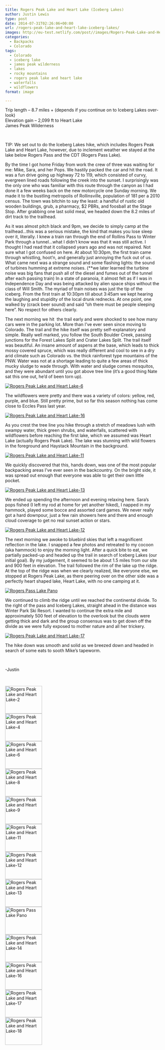 ```yaml
---
title: Rogers Peak Lake and Heart Lake (Iceberg Lakes)
author: Justin Lewis
type: post
date: 2014-07-31T02:26:06+00:00
url: /rogers-peak-lake-and-heart-lake-iceberg-lakes/
images: http://eu-test.netlify.com/post//images/Rogers-Peak-Lake-and-Heart-Lake-14.jpg
categories:
  - Backpacks
  - Colorado
tags:
  - Colorado
  - iceberg lake
  - james peak wilderness
  - lakes
  - rocky mountains
  - rogers peak lake and heart lake
  - waterfalls
  - wildflowers
format: image

---
```

Trip length &#8211; 8.7 miles + (depends if you continue on to Iceberg Lakes over-look)  
Elevation gain &#8211; 2,099 ft to Heart Lake  
James Peak Wilderness

&nbsp;

TIP: We set out to do the Iceberg Lakes hike, which includes Rogers Peak Lake and Heart Lake, however, due to inclement weather we stayed at the lake below Rogers Pass and the CDT (Rogers Pass Lake).

By the time I got home Friday from work the crew of three was waiting for me: Mike, Sara, and her Pops. We hastily packed the car and hit the road. It was a fun drive going up highway 72 to 119, which consisted of curvy, evergreen lined roads following the creek into the sunset. I surprisingly was the only one who was familiar with this route through the canyon as I had done it a few weeks back on the new motorcycle one Sunday morning. We made it to the bustling metropolis of Rollinsville, population of 181 per a 2010 census. The town was bitchin to say the least: a handful of rustic old wooden buildings, grub, a pharmacy, $2 PBRs, and foosball at the Stage Stop. After grabbing one last solid meal, we headed down the 8.2 miles of dirt track to the trailhead.

<!--more-->

As it was almost pitch black and 9pm, we decide to simply camp at the trailhead&#8230;this was a serious mistake, the kind that makes you lose sleep over it, literally. I knew a train ran through the end of Rollins Pass to Winter Park through a tunnel&#8230;what I didn&#8217;t know was that it was still active. I thought I had read that it collapsed years ago and was not repaired. Not sure what I got confused on here. At about 10:30pm, the first train came through whistling, hoot&#8217;n, and generally just annoying the fuck out of us. What came next was a strange sound and some flashing lights: the sound of turbines humming at extreme noises. (**we later learned the turbine noise was big fans that push all of the diesel and fumes out of the tunnel after each passing train) In a state of paranoia, it almost felt as if I was in Independence Day and was being attacked by alien space ships without the class of Will Smith. The myriad of train noises was just the tip of the iceberg. From the first train at 10:30pm till about 3:45am we kept hearing the laughing and stupidity of the local drunk rednecks. At one point, one walked by (crack beer sound) and said &#8220;oh there must be people sleeping here&#8221;. No respect for others clearly.

The next morning we hit  the trail early and were shocked to see how many cars were in the parking lot. More than I&#8217;ve ever seen since moving to Colorado. The trail and the hike itself was pretty self-explanatory and simple. Really well marked, you follow the South Boulder Creek, passing junctions for the Forest Lakes Split and Crater Lakes Split. The trail itself was beautiful. An insane amount of aspens at the base, which leads to thick mossy covered spruce, which was really different and cool to see in a dry arid climate such as Colorado vs. the thick rainforest type mountains of the PNW. Water was not at a shortage leading to quite a few areas of thick mucky sludge to wade through. With water and sludge comes mosquitos, and they were abundant until you got above tree line (it&#8217;s a good thing Nate sat this one out, he&#8217;d of been torn up).

<div class="ngg-gallery-singlepic-image " style="">
  <a href="http://www.elevationupgrade.com/wp-content/gallery/rogers-peak-lake-and-heart-lake/Rogers-Peak-Lake-and-Heart-Lake-6.jpg"
		     title="The troops"
             data-src="http://www.elevationupgrade.com/wp-content/gallery/rogers-peak-lake-and-heart-lake/Rogers-Peak-Lake-and-Heart-Lake-6.jpg"
             data-thumbnail="http://www.elevationupgrade.com/wp-content/gallery/rogers-peak-lake-and-heart-lake/thumbs/thumbs_Rogers-Peak-Lake-and-Heart-Lake-6.jpg"
             data-image-id="167"
             data-title="Rogers Peak Lake and Heart Lake-6"
             data-description="The troops"
             target='_self'
             class="ngg-fancybox" rel="0e32914773bcdec1bce31294ae1e5c26"> <img class="ngg-singlepic"
             src="http://www.elevationupgrade.com/wp-content/gallery/rogers-peak-lake-and-heart-lake/dynamic/Rogers-Peak-Lake-and-Heart-Lake-6.jpg-nggid03167-ngg0dyn-0x0x100-00f0w010c010r110f110r010t010.jpg"
             alt="Rogers Peak Lake and Heart Lake-6"
             title="Rogers Peak Lake and Heart Lake-6"
 /> </a>
</div>

The wildflowers were pretty and there was a variety of colors: yellow, red, purple, and blue. Still pretty prime, but so far this season nothing has come close to Eccles Pass last year.

<div class="ngg-gallery-singlepic-image " style="">
  <a href="http://www.elevationupgrade.com/wp-content/gallery/rogers-peak-lake-and-heart-lake/Rogers-Peak-Lake-and-Heart-Lake-16.jpg"
		     title="Wildflowers"
             data-src="http://www.elevationupgrade.com/wp-content/gallery/rogers-peak-lake-and-heart-lake/Rogers-Peak-Lake-and-Heart-Lake-16.jpg"
             data-thumbnail="http://www.elevationupgrade.com/wp-content/gallery/rogers-peak-lake-and-heart-lake/thumbs/thumbs_Rogers-Peak-Lake-and-Heart-Lake-16.jpg"
             data-image-id="174"
             data-title="Rogers Peak Lake and Heart Lake-16"
             data-description="Wildflowers"
             target='_self'
             class="ngg-fancybox" rel="acf20927b93977257a73f7b86e8a3dff"> <img class="ngg-singlepic"
             src="http://www.elevationupgrade.com/wp-content/gallery/rogers-peak-lake-and-heart-lake/dynamic/Rogers-Peak-Lake-and-Heart-Lake-16.jpg-nggid03174-ngg0dyn-0x0x100-00f0w010c010r110f110r010t010.jpg"
             alt="Rogers Peak Lake and Heart Lake-16"
             title="Rogers Peak Lake and Heart Lake-16"
 /> </a>
</div>

As you crest the tree line you hike through a stretch of meadows lush with swampy water, thick green shrubs, and waterfalls, scattered with wildflowers before reaching the first lake, which we assumed was Heart Lake (actually Rogers Peak Lake). The lake was stunning with wild flowers in the foreground and Haystack Mountain in the background.

<div class="ngg-gallery-singlepic-image " style="">
  <a href="http://www.elevationupgrade.com/wp-content/gallery/rogers-peak-lake-and-heart-lake/Rogers-Peak-Lake-and-Heart-Lake-11.jpg"
		     title="Rogers Pass Lake"
             data-src="http://www.elevationupgrade.com/wp-content/gallery/rogers-peak-lake-and-heart-lake/Rogers-Peak-Lake-and-Heart-Lake-11.jpg"
             data-thumbnail="http://www.elevationupgrade.com/wp-content/gallery/rogers-peak-lake-and-heart-lake/thumbs/thumbs_Rogers-Peak-Lake-and-Heart-Lake-11.jpg"
             data-image-id="171"
             data-title="Rogers Peak Lake and Heart Lake-11"
             data-description="Rogers Pass Lake"
             target='_self'
             class="ngg-fancybox" rel="366e917ffc0b018b4a30fe5e0d8a6f8c"> <img class="ngg-singlepic"
             src="http://www.elevationupgrade.com/wp-content/gallery/rogers-peak-lake-and-heart-lake/dynamic/Rogers-Peak-Lake-and-Heart-Lake-11.jpg-nggid03171-ngg0dyn-0x0x100-00f0w010c010r110f110r010t010.jpg"
             alt="Rogers Peak Lake and Heart Lake-11"
             title="Rogers Peak Lake and Heart Lake-11"
 /> </a>
</div>

We quickly discovered that this, hands down, was one of the most popular backpacking areas I&#8217;ve ever seen in the backcountry. On the bright side, it was spread out enough that everyone was able to get their own little pocket.

<div class="ngg-gallery-singlepic-image " style="">
  <a href="http://www.elevationupgrade.com/wp-content/gallery/rogers-peak-lake-and-heart-lake/Rogers-Peak-Lake-and-Heart-Lake-13.jpg"
		     title="Camp"
             data-src="http://www.elevationupgrade.com/wp-content/gallery/rogers-peak-lake-and-heart-lake/Rogers-Peak-Lake-and-Heart-Lake-13.jpg"
             data-thumbnail="http://www.elevationupgrade.com/wp-content/gallery/rogers-peak-lake-and-heart-lake/thumbs/thumbs_Rogers-Peak-Lake-and-Heart-Lake-13.jpg"
             data-image-id="170"
             data-title="Rogers Peak Lake and Heart Lake-13"
             data-description="Camp"
             target='_self'
             class="ngg-fancybox" rel="d18511c4f9a7629d003410f96d59338b"> <img class="ngg-singlepic"
             src="http://www.elevationupgrade.com/wp-content/gallery/rogers-peak-lake-and-heart-lake/dynamic/Rogers-Peak-Lake-and-Heart-Lake-13.jpg-nggid03170-ngg0dyn-0x0x100-00f0w010c010r110f110r010t010.jpg"
             alt="Rogers Peak Lake and Heart Lake-13"
             title="Rogers Peak Lake and Heart Lake-13"
 /> </a>
</div>

We ended up spending the afternoon and evening relaxing here. Sara&#8217;s pops fished (I left my rod at home for yet another hiked), I napped in my hammock, played some bocce and assorted card games. We never really got a hard downpour, just a few rain showers here and there and enough cloud coverage to get no real sunset action or stars.

<div class="ngg-gallery-singlepic-image " style="">
  <a href="http://www.elevationupgrade.com/wp-content/gallery/rogers-peak-lake-and-heart-lake/Rogers-Peak-Lake-and-Heart-Lake-12.jpg"
		     title="Sunset on Rogers Pass Lake"
             data-src="http://www.elevationupgrade.com/wp-content/gallery/rogers-peak-lake-and-heart-lake/Rogers-Peak-Lake-and-Heart-Lake-12.jpg"
             data-thumbnail="http://www.elevationupgrade.com/wp-content/gallery/rogers-peak-lake-and-heart-lake/thumbs/thumbs_Rogers-Peak-Lake-and-Heart-Lake-12.jpg"
             data-image-id="172"
             data-title="Rogers Peak Lake and Heart Lake-12"
             data-description="Sunset on Rogers Pass Lake"
             target='_self'
             class="ngg-fancybox" rel="712cabb9480e1ccb9cb8caa7b4689d8e"> <img class="ngg-singlepic"
             src="http://www.elevationupgrade.com/wp-content/gallery/rogers-peak-lake-and-heart-lake/dynamic/Rogers-Peak-Lake-and-Heart-Lake-12.jpg-nggid03172-ngg0dyn-0x0x100-00f0w010c010r110f110r010t010.jpg"
             alt="Rogers Peak Lake and Heart Lake-12"
             title="Rogers Peak Lake and Heart Lake-12"
 /> </a>
</div>

The next morning we awoke to bluebird skies that left a magnificent reflection in the lake. I snapped a few photos and retreated to my cocoon (aka hammock) to enjoy the morning light. After a quick bite to eat, we partially packed-up and headed up the trail in search of Iceberg Lakes (our initial goal). By my judgement, it seemed to be about 1.5 miles from our site and 900 feet in elevation. The trail followed the rim of the lake up the ridge. At the top of the ridge was when we clearly realized, like everyone else, we stopped at Rogers Peak Lake, as there peering over on the other side was a perfectly heart shaped lake, Heart Lake, with no one camping at it.

<div class="ngg-gallery-singlepic-image " style="">
  <a href="http://www.elevationupgrade.com/wp-content/gallery/rogers-peak-lake-and-heart-lake/Rogers-Pass-Lake-Pano.jpg"
		     title="Pano of Rogers Pass Lake"
             data-src="http://www.elevationupgrade.com/wp-content/gallery/rogers-peak-lake-and-heart-lake/Rogers-Pass-Lake-Pano.jpg"
             data-thumbnail="http://www.elevationupgrade.com/wp-content/gallery/rogers-peak-lake-and-heart-lake/thumbs/thumbs_Rogers-Pass-Lake-Pano.jpg"
             data-image-id="164"
             data-title="Rogers Pass Lake Pano"
             data-description="Pano of Rogers Pass Lake"
             target='_self'
             class="ngg-fancybox" rel="adef9a9200dd5aec899a3290cc27de5b"> <img class="ngg-singlepic"
             src="http://www.elevationupgrade.com/wp-content/gallery/rogers-peak-lake-and-heart-lake/dynamic/Rogers-Pass-Lake-Pano.jpg-nggid03164-ngg0dyn-0x0x100-00f0w010c010r110f110r010t010.jpg"
             alt="Rogers Pass Lake Pano"
             title="Rogers Pass Lake Pano"
 /> </a>
</div>

We continued to climb the ridge until we reached the continental divide. To the right of the pass and Iceberg Lakes, straight ahead in the distance was Winter Park Ski Resort. I wanted to continue the extra mile and approximately 500 feet of elevation to the overlook but the clouds were getting thick and dark and the group consensus was to get down off the divide as we were fully exposed to mother nature and all her trickery.

<div class="ngg-gallery-singlepic-image " style="">
  <a href="http://www.elevationupgrade.com/wp-content/gallery/rogers-peak-lake-and-heart-lake/Rogers-Peak-Lake-and-Heart-Lake-17.jpg"
		     title="Cresting the CDT"
             data-src="http://www.elevationupgrade.com/wp-content/gallery/rogers-peak-lake-and-heart-lake/Rogers-Peak-Lake-and-Heart-Lake-17.jpg"
             data-thumbnail="http://www.elevationupgrade.com/wp-content/gallery/rogers-peak-lake-and-heart-lake/thumbs/thumbs_Rogers-Peak-Lake-and-Heart-Lake-17.jpg"
             data-image-id="175"
             data-title="Rogers Peak Lake and Heart Lake-17"
             data-description="Cresting the CDT"
             target='_self'
             class="ngg-fancybox" rel="0103d81f6d7fa4b25984559eabb799fd"> <img class="ngg-singlepic"
             src="http://www.elevationupgrade.com/wp-content/gallery/rogers-peak-lake-and-heart-lake/dynamic/Rogers-Peak-Lake-and-Heart-Lake-17.jpg-nggid03175-ngg0dyn-0x0x100-00f0w010c010r110f110r010t010.jpg"
             alt="Rogers Peak Lake and Heart Lake-17"
             title="Rogers Peak Lake and Heart Lake-17"
 /> </a>
</div>

The hike down was smooth and solid as we breezed down and headed in search of some eats to sooth Mike&#8217;s tapeworm.

&nbsp;

-Justin

&nbsp;

<div
	class="ngg-galleryoverview ngg-ajax-pagination-none"
	id="ngg-gallery-490-1">
  <!-- Thumbnails -->
  
  <div id="ngg-image-0" class="ngg-gallery-thumbnail-box" >
    <div class="ngg-gallery-thumbnail">
      <a href="http://www.elevationupgrade.com/wp-content/gallery/rogers-peak-lake-and-heart-lake/Rogers-Peak-Lake-and-Heart-Lake-2.jpg"
               title="Old barn"
               data-src="http://www.elevationupgrade.com/wp-content/gallery/rogers-peak-lake-and-heart-lake/Rogers-Peak-Lake-and-Heart-Lake-2.jpg"
               data-thumbnail="http://www.elevationupgrade.com/wp-content/gallery/rogers-peak-lake-and-heart-lake/thumbs/thumbs_Rogers-Peak-Lake-and-Heart-Lake-2.jpg"
               data-image-id="165"
               data-title="Rogers Peak Lake and Heart Lake-2"
               data-description="Old barn"
               data-image-slug="rogers-peak-lake-and-heart-lake-2-8"
               class="ngg-fancybox" rel="490"> <img
                    title="Rogers Peak Lake and Heart Lake-2"
                    alt="Rogers Peak Lake and Heart Lake-2"
                    src="http://www.elevationupgrade.com/wp-content/gallery/rogers-peak-lake-and-heart-lake/thumbs/thumbs_Rogers-Peak-Lake-and-Heart-Lake-2.jpg"
                    width="120"
                    height="90"
                    style="max-width:100%;"
 /> </a>
    </div>
  </div>
  
  <div id="ngg-image-1" class="ngg-gallery-thumbnail-box" >
    <div class="ngg-gallery-thumbnail">
      <a href="http://www.elevationupgrade.com/wp-content/gallery/rogers-peak-lake-and-heart-lake/Rogers-Peak-Lake-and-Heart-Lake-4.jpg"
               title="Waterfall"
               data-src="http://www.elevationupgrade.com/wp-content/gallery/rogers-peak-lake-and-heart-lake/Rogers-Peak-Lake-and-Heart-Lake-4.jpg"
               data-thumbnail="http://www.elevationupgrade.com/wp-content/gallery/rogers-peak-lake-and-heart-lake/thumbs/thumbs_Rogers-Peak-Lake-and-Heart-Lake-4.jpg"
               data-image-id="166"
               data-title="Rogers Peak Lake and Heart Lake-4"
               data-description="Waterfall"
               data-image-slug="rogers-peak-lake-and-heart-lake-4-8"
               class="ngg-fancybox" rel="490"> <img
                    title="Rogers Peak Lake and Heart Lake-4"
                    alt="Rogers Peak Lake and Heart Lake-4"
                    src="http://www.elevationupgrade.com/wp-content/gallery/rogers-peak-lake-and-heart-lake/thumbs/thumbs_Rogers-Peak-Lake-and-Heart-Lake-4.jpg"
                    width="120"
                    height="90"
                    style="max-width:100%;"
 /> </a>
    </div>
  </div>
  
  <div id="ngg-image-2" class="ngg-gallery-thumbnail-box" >
    <div class="ngg-gallery-thumbnail">
      <a href="http://www.elevationupgrade.com/wp-content/gallery/rogers-peak-lake-and-heart-lake/Rogers-Peak-Lake-and-Heart-Lake-6.jpg"
               title="The troops"
               data-src="http://www.elevationupgrade.com/wp-content/gallery/rogers-peak-lake-and-heart-lake/Rogers-Peak-Lake-and-Heart-Lake-6.jpg"
               data-thumbnail="http://www.elevationupgrade.com/wp-content/gallery/rogers-peak-lake-and-heart-lake/thumbs/thumbs_Rogers-Peak-Lake-and-Heart-Lake-6.jpg"
               data-image-id="167"
               data-title="Rogers Peak Lake and Heart Lake-6"
               data-description="The troops"
               data-image-slug="rogers-peak-lake-and-heart-lake-6-8"
               class="ngg-fancybox" rel="490"> <img
                    title="Rogers Peak Lake and Heart Lake-6"
                    alt="Rogers Peak Lake and Heart Lake-6"
                    src="http://www.elevationupgrade.com/wp-content/gallery/rogers-peak-lake-and-heart-lake/thumbs/thumbs_Rogers-Peak-Lake-and-Heart-Lake-6.jpg"
                    width="120"
                    height="90"
                    style="max-width:100%;"
 /> </a>
    </div>
  </div>
  
  <div id="ngg-image-3" class="ngg-gallery-thumbnail-box" >
    <div class="ngg-gallery-thumbnail">
      <a href="http://www.elevationupgrade.com/wp-content/gallery/rogers-peak-lake-and-heart-lake/Rogers-Peak-Lake-and-Heart-Lake-8.jpg"
               title="Waterfall"
               data-src="http://www.elevationupgrade.com/wp-content/gallery/rogers-peak-lake-and-heart-lake/Rogers-Peak-Lake-and-Heart-Lake-8.jpg"
               data-thumbnail="http://www.elevationupgrade.com/wp-content/gallery/rogers-peak-lake-and-heart-lake/thumbs/thumbs_Rogers-Peak-Lake-and-Heart-Lake-8.jpg"
               data-image-id="168"
               data-title="Rogers Peak Lake and Heart Lake-8"
               data-description="Waterfall"
               data-image-slug="rogers-peak-lake-and-heart-lake-8-8"
               class="ngg-fancybox" rel="490"> <img
                    title="Rogers Peak Lake and Heart Lake-8"
                    alt="Rogers Peak Lake and Heart Lake-8"
                    src="http://www.elevationupgrade.com/wp-content/gallery/rogers-peak-lake-and-heart-lake/thumbs/thumbs_Rogers-Peak-Lake-and-Heart-Lake-8.jpg"
                    width="120"
                    height="90"
                    style="max-width:100%;"
 /> </a>
    </div>
  </div>
  
  <div id="ngg-image-4" class="ngg-gallery-thumbnail-box" >
    <div class="ngg-gallery-thumbnail">
      <a href="http://www.elevationupgrade.com/wp-content/gallery/rogers-peak-lake-and-heart-lake/Rogers-Peak-Lake-and-Heart-Lake-9.jpg"
               title="Wildflowers"
               data-src="http://www.elevationupgrade.com/wp-content/gallery/rogers-peak-lake-and-heart-lake/Rogers-Peak-Lake-and-Heart-Lake-9.jpg"
               data-thumbnail="http://www.elevationupgrade.com/wp-content/gallery/rogers-peak-lake-and-heart-lake/thumbs/thumbs_Rogers-Peak-Lake-and-Heart-Lake-9.jpg"
               data-image-id="169"
               data-title="Rogers Peak Lake and Heart Lake-9"
               data-description="Wildflowers"
               data-image-slug="rogers-peak-lake-and-heart-lake-9-7"
               class="ngg-fancybox" rel="490"> <img
                    title="Rogers Peak Lake and Heart Lake-9"
                    alt="Rogers Peak Lake and Heart Lake-9"
                    src="http://www.elevationupgrade.com/wp-content/gallery/rogers-peak-lake-and-heart-lake/thumbs/thumbs_Rogers-Peak-Lake-and-Heart-Lake-9.jpg"
                    width="120"
                    height="90"
                    style="max-width:100%;"
 /> </a>
    </div>
  </div>
  
  <div id="ngg-image-5" class="ngg-gallery-thumbnail-box" >
    <div class="ngg-gallery-thumbnail">
      <a href="http://www.elevationupgrade.com/wp-content/gallery/rogers-peak-lake-and-heart-lake/Rogers-Peak-Lake-and-Heart-Lake-11.jpg"
               title="Rogers Pass Lake"
               data-src="http://www.elevationupgrade.com/wp-content/gallery/rogers-peak-lake-and-heart-lake/Rogers-Peak-Lake-and-Heart-Lake-11.jpg"
               data-thumbnail="http://www.elevationupgrade.com/wp-content/gallery/rogers-peak-lake-and-heart-lake/thumbs/thumbs_Rogers-Peak-Lake-and-Heart-Lake-11.jpg"
               data-image-id="171"
               data-title="Rogers Peak Lake and Heart Lake-11"
               data-description="Rogers Pass Lake"
               data-image-slug="rogers-peak-lake-and-heart-lake-11-7"
               class="ngg-fancybox" rel="490"> <img
                    title="Rogers Peak Lake and Heart Lake-11"
                    alt="Rogers Peak Lake and Heart Lake-11"
                    src="http://www.elevationupgrade.com/wp-content/gallery/rogers-peak-lake-and-heart-lake/thumbs/thumbs_Rogers-Peak-Lake-and-Heart-Lake-11.jpg"
                    width="120"
                    height="90"
                    style="max-width:100%;"
 /> </a>
    </div>
  </div>
  
  <div id="ngg-image-6" class="ngg-gallery-thumbnail-box" >
    <div class="ngg-gallery-thumbnail">
      <a href="http://www.elevationupgrade.com/wp-content/gallery/rogers-peak-lake-and-heart-lake/Rogers-Peak-Lake-and-Heart-Lake-12.jpg"
               title="Sunset on Rogers Pass Lake"
               data-src="http://www.elevationupgrade.com/wp-content/gallery/rogers-peak-lake-and-heart-lake/Rogers-Peak-Lake-and-Heart-Lake-12.jpg"
               data-thumbnail="http://www.elevationupgrade.com/wp-content/gallery/rogers-peak-lake-and-heart-lake/thumbs/thumbs_Rogers-Peak-Lake-and-Heart-Lake-12.jpg"
               data-image-id="172"
               data-title="Rogers Peak Lake and Heart Lake-12"
               data-description="Sunset on Rogers Pass Lake"
               data-image-slug="rogers-peak-lake-and-heart-lake-12-7"
               class="ngg-fancybox" rel="490"> <img
                    title="Rogers Peak Lake and Heart Lake-12"
                    alt="Rogers Peak Lake and Heart Lake-12"
                    src="http://www.elevationupgrade.com/wp-content/gallery/rogers-peak-lake-and-heart-lake/thumbs/thumbs_Rogers-Peak-Lake-and-Heart-Lake-12.jpg"
                    width="120"
                    height="90"
                    style="max-width:100%;"
 /> </a>
    </div>
  </div>
  
  <div id="ngg-image-7" class="ngg-gallery-thumbnail-box" >
    <div class="ngg-gallery-thumbnail">
      <a href="http://www.elevationupgrade.com/wp-content/gallery/rogers-peak-lake-and-heart-lake/Rogers-Peak-Lake-and-Heart-Lake-13.jpg"
               title="Camp"
               data-src="http://www.elevationupgrade.com/wp-content/gallery/rogers-peak-lake-and-heart-lake/Rogers-Peak-Lake-and-Heart-Lake-13.jpg"
               data-thumbnail="http://www.elevationupgrade.com/wp-content/gallery/rogers-peak-lake-and-heart-lake/thumbs/thumbs_Rogers-Peak-Lake-and-Heart-Lake-13.jpg"
               data-image-id="170"
               data-title="Rogers Peak Lake and Heart Lake-13"
               data-description="Camp"
               data-image-slug="rogers-peak-lake-and-heart-lake-13-7"
               class="ngg-fancybox" rel="490"> <img
                    title="Rogers Peak Lake and Heart Lake-13"
                    alt="Rogers Peak Lake and Heart Lake-13"
                    src="http://www.elevationupgrade.com/wp-content/gallery/rogers-peak-lake-and-heart-lake/thumbs/thumbs_Rogers-Peak-Lake-and-Heart-Lake-13.jpg"
                    width="120"
                    height="90"
                    style="max-width:100%;"
 /> </a>
    </div>
  </div>
  
  <div id="ngg-image-8" class="ngg-gallery-thumbnail-box" >
    <div class="ngg-gallery-thumbnail">
      <a href="http://www.elevationupgrade.com/wp-content/gallery/rogers-peak-lake-and-heart-lake/Rogers-Pass-Lake-Pano.jpg"
               title="Pano of Rogers Pass Lake"
               data-src="http://www.elevationupgrade.com/wp-content/gallery/rogers-peak-lake-and-heart-lake/Rogers-Pass-Lake-Pano.jpg"
               data-thumbnail="http://www.elevationupgrade.com/wp-content/gallery/rogers-peak-lake-and-heart-lake/thumbs/thumbs_Rogers-Pass-Lake-Pano.jpg"
               data-image-id="164"
               data-title="Rogers Pass Lake Pano"
               data-description="Pano of Rogers Pass Lake"
               data-image-slug="rogers-pass-lake-pano-8"
               class="ngg-fancybox" rel="490"> <img
                    title="Rogers Pass Lake Pano"
                    alt="Rogers Pass Lake Pano"
                    src="http://www.elevationupgrade.com/wp-content/gallery/rogers-peak-lake-and-heart-lake/thumbs/thumbs_Rogers-Pass-Lake-Pano.jpg"
                    width="120"
                    height="90"
                    style="max-width:100%;"
 /> </a>
    </div>
  </div>
  
  <div id="ngg-image-9" class="ngg-gallery-thumbnail-box" >
    <div class="ngg-gallery-thumbnail">
      <a href="http://www.elevationupgrade.com/wp-content/gallery/rogers-peak-lake-and-heart-lake/Rogers-Peak-Lake-and-Heart-Lake-14.jpg"
               title="Sunrise on the valley"
               data-src="http://www.elevationupgrade.com/wp-content/gallery/rogers-peak-lake-and-heart-lake/Rogers-Peak-Lake-and-Heart-Lake-14.jpg"
               data-thumbnail="http://www.elevationupgrade.com/wp-content/gallery/rogers-peak-lake-and-heart-lake/thumbs/thumbs_Rogers-Peak-Lake-and-Heart-Lake-14.jpg"
               data-image-id="173"
               data-title="Rogers Peak Lake and Heart Lake-14"
               data-description="Sunrise on the valley"
               data-image-slug="rogers-peak-lake-and-heart-lake-14-7"
               class="ngg-fancybox" rel="490"> <img
                    title="Rogers Peak Lake and Heart Lake-14"
                    alt="Rogers Peak Lake and Heart Lake-14"
                    src="http://www.elevationupgrade.com/wp-content/gallery/rogers-peak-lake-and-heart-lake/thumbs/thumbs_Rogers-Peak-Lake-and-Heart-Lake-14.jpg"
                    width="120"
                    height="90"
                    style="max-width:100%;"
 /> </a>
    </div>
  </div>
  
  <div id="ngg-image-10" class="ngg-gallery-thumbnail-box" >
    <div class="ngg-gallery-thumbnail">
      <a href="http://www.elevationupgrade.com/wp-content/gallery/rogers-peak-lake-and-heart-lake/Rogers-Peak-Lake-and-Heart-Lake-16.jpg"
               title="Wildflowers"
               data-src="http://www.elevationupgrade.com/wp-content/gallery/rogers-peak-lake-and-heart-lake/Rogers-Peak-Lake-and-Heart-Lake-16.jpg"
               data-thumbnail="http://www.elevationupgrade.com/wp-content/gallery/rogers-peak-lake-and-heart-lake/thumbs/thumbs_Rogers-Peak-Lake-and-Heart-Lake-16.jpg"
               data-image-id="174"
               data-title="Rogers Peak Lake and Heart Lake-16"
               data-description="Wildflowers"
               data-image-slug="rogers-peak-lake-and-heart-lake-16-3"
               class="ngg-fancybox" rel="490"> <img
                    title="Rogers Peak Lake and Heart Lake-16"
                    alt="Rogers Peak Lake and Heart Lake-16"
                    src="http://www.elevationupgrade.com/wp-content/gallery/rogers-peak-lake-and-heart-lake/thumbs/thumbs_Rogers-Peak-Lake-and-Heart-Lake-16.jpg"
                    width="120"
                    height="90"
                    style="max-width:100%;"
 /> </a>
    </div>
  </div>
  
  <div id="ngg-image-11" class="ngg-gallery-thumbnail-box" >
    <div class="ngg-gallery-thumbnail">
      <a href="http://www.elevationupgrade.com/wp-content/gallery/rogers-peak-lake-and-heart-lake/Rogers-Peak-Lake-and-Heart-Lake-17.jpg"
               title="Cresting the CDT"
               data-src="http://www.elevationupgrade.com/wp-content/gallery/rogers-peak-lake-and-heart-lake/Rogers-Peak-Lake-and-Heart-Lake-17.jpg"
               data-thumbnail="http://www.elevationupgrade.com/wp-content/gallery/rogers-peak-lake-and-heart-lake/thumbs/thumbs_Rogers-Peak-Lake-and-Heart-Lake-17.jpg"
               data-image-id="175"
               data-title="Rogers Peak Lake and Heart Lake-17"
               data-description="Cresting the CDT"
               data-image-slug="rogers-peak-lake-and-heart-lake-17-3"
               class="ngg-fancybox" rel="490"> <img
                    title="Rogers Peak Lake and Heart Lake-17"
                    alt="Rogers Peak Lake and Heart Lake-17"
                    src="http://www.elevationupgrade.com/wp-content/gallery/rogers-peak-lake-and-heart-lake/thumbs/thumbs_Rogers-Peak-Lake-and-Heart-Lake-17.jpg"
                    width="120"
                    height="90"
                    style="max-width:100%;"
 /> </a>
    </div>
  </div>
  
  <div id="ngg-image-12" class="ngg-gallery-thumbnail-box" >
    <div class="ngg-gallery-thumbnail">
      <a href="http://www.elevationupgrade.com/wp-content/gallery/rogers-peak-lake-and-heart-lake/Rogers-Peak-Lake-and-Heart-Lake-18.jpg"
               title="The top of the CDT"
               data-src="http://www.elevationupgrade.com/wp-content/gallery/rogers-peak-lake-and-heart-lake/Rogers-Peak-Lake-and-Heart-Lake-18.jpg"
               data-thumbnail="http://www.elevationupgrade.com/wp-content/gallery/rogers-peak-lake-and-heart-lake/thumbs/thumbs_Rogers-Peak-Lake-and-Heart-Lake-18.jpg"
               data-image-id="176"
               data-title="Rogers Peak Lake and Heart Lake-18"
               data-description="The top of the CDT"
               data-image-slug="rogers-peak-lake-and-heart-lake-18-3"
               class="ngg-fancybox" rel="490"> <img
                    title="Rogers Peak Lake and Heart Lake-18"
                    alt="Rogers Peak Lake and Heart Lake-18"
                    src="http://www.elevationupgrade.com/wp-content/gallery/rogers-peak-lake-and-heart-lake/thumbs/thumbs_Rogers-Peak-Lake-and-Heart-Lake-18.jpg"
                    width="120"
                    height="90"
                    style="max-width:100%;"
 /> </a>
    </div>
  </div>
  
  <!-- Pagination -->
  
  <div class='ngg-clear'>
  </div>
</div>